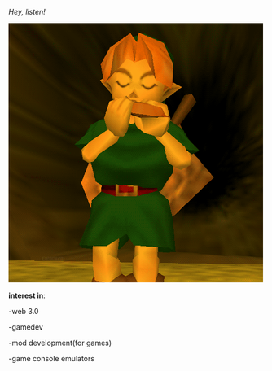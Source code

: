*Hey, listen!*

![link playing](link-ocarina.gif)



**interest in**:

-web 3.0

-gamedev

-mod development(for games)

-game console emulators

